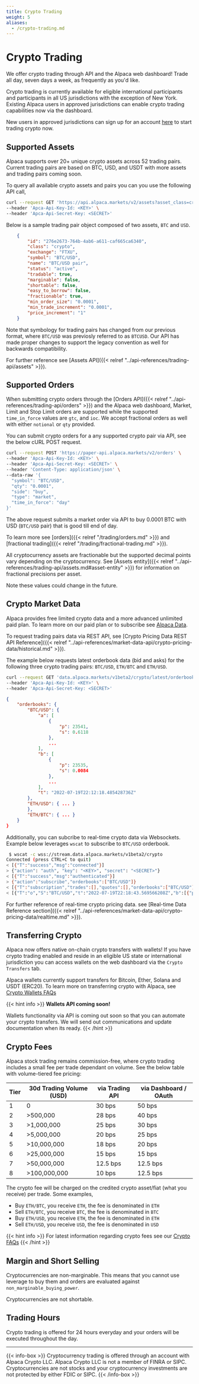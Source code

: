 ```yaml
---
title: Crypto Trading
weight: 5
aliases:
  - /crypto-trading.md
---
```


# Crypto Trading

We offer crypto trading through API and the Alpaca web dashboard! Trade all day, seven days a week, as frequently as you'd like.

Crypto trading is currently available for eligible international participants and participants in all US jurisdictions with the exception of New York. Existing Alpaca users in approved jurisdictions can enable crypto trading capabilities now via the dashboard.

New users in approved jurisdictions can sign up for an account [here](https://app.alpaca.markets/signup) to start trading crypto now.

## Supported Assets

Alpaca supports over 20+ unique crypto assets across 52 trading pairs. Current trading pairs are based on BTC, USD, and USDT with more assets and trading pairs coming soon.

To query all available crypto assets and pairs you can you use the following API call,

```bash
curl --request GET 'https://api.alpaca.markets/v2/assets?asset_class=crypto' \
--header 'Apca-Api-Key-Id: <KEY>' \
--header 'Apca-Api-Secret-Key: <SECRET>'
```

Below is a sample trading pair object composed of two assets, `BTC` and `USD`.

```json
    {
        "id": "276e2673-764b-4ab6-a611-caf665ca6340",
        "class": "crypto",
        "exchange": "FTXU",
        "symbol": "BTC/USD",
        "name": "BTC/USD pair",
        "status": "active",
        "tradable": true,
        "marginable": false,
        "shortable": false,
        "easy_to_borrow": false,
        "fractionable": true,
        "min_order_size": "0.0001",
        "min_trade_increment": "0.0001",
        "price_increment": "1"
    }
```

Note that symbology for trading pairs has changed from our previous format, where `BTC/USD` was previosly referred to as `BTCUSD`. Our API has made proper changes to support the legacy convention as well for backwards compatibility.

For further reference see [Assets API]({{< relref "../api-references/trading-api/assets" >}}).



## Supported Orders

When submitting crypto orders through the [Orders API]({{< relref "../api-references/trading-api/orders" >}}) and the Alpaca web dashboard, Market, Limit and Stop Limit orders are supported while the supported
`time_in_force` values are `gtc`, and `ioc`. We accept fractional
orders as well with either `notional` or `qty` provided.

You can submit crypto orders for a any supported crypto pair via API, see the below cURL POST request.

```bash
curl --request POST 'https://paper-api.alpaca.markets/v2/orders' \
--header 'Apca-Api-Key-Id: <KEY>' \
--header 'Apca-Api-Secret-Key: <SECRET>' \
--header 'Content-Type: application/json' \
--data-raw '{
  "symbol": "BTC/USD",
  "qty": "0.0001",
  "side": "buy",
  "type": "market",
  "time_in_force": "day"
}'
```

The above request submits a market order via API to buy 0.0001 BTC with USD (`BTC/USD` pair) that is good till end of day.

To learn more see [orders]({{< relref "/trading/orders.md" >}}) and [fractional trading]({{< relref "/trading/fractional-trading.md" >}}).

All cryptocurrency assets are fractionable but the supported decimal points vary depending on the cryptocurrency. See [Assets entity]({{< relref "../api-references/trading-api/assets.md#asset-entity" >}}) for information on fractional precisions per asset.

Note these values could change in the future.

## Crypto Market Data

Alpaca provides free limited crypto data and a more advanced unlimited paid plan. To learn more on our paid plan or to subscribe see [Alpaca Data](https://alpaca.markets/data).

To request trading pairs data via REST API, see [Crypto Pricing Data REST API Reference]({{< relref "../api-references/market-data-api/crypto-pricing-data/historical.md" >}}).

The example below requests latest orderbook data (bid and asks) for the following three crypto trading pairs: `BTC/USD`, `ETH/BTC` and `ETH/USD`.

```bash
curl --request GET 'data.alpaca.markets/v1beta2/crypto/latest/orderbooks?symbols=BTC/USD,ETH/BTC,ETH/USD' \
--header 'Apca-Api-Key-Id: <KEY>' \
--header 'Apca-Api-Secret-Key: <SECRET>'
```

```json
{
    "orderbooks": {
        "BTC/USD": {
            "a": [
                {
                    "p": 23541,
                    "s": 0.6118
                },
                ...
            ],
            "b": [
                {
                    "p": 23535,
                    "s": 0.0084
                },
                ...
            ],
            "t": "2022-07-19T22:12:18.485428736Z"
        },
        "ETH/USD": { ... }
        },
        "ETH/BTC": { ... }
    }
}
```

Additionally, you can subcribe to real-time crypto data via Websockets. Example below leverages `wscat` to subscribe to `BTC/USD` orderbook.

```bash
 $ wscat -c wss://stream.data.alpaca.markets/v1beta2/crypto
Connected (press CTRL+C to quit)
< [{"T":"success","msg":"connected"}]
> {"action": "auth", "key": "<KEY>", "secret": "<SECRET>"}
< [{"T":"success","msg":"authenticated"}]
> {"action":"subscribe","orderbooks":["BTC/USD"]}
< [{"T":"subscription","trades":[],"quotes":[],"orderbooks":["BTC/USD"],"bars":[],"updatedBars":[],"dailyBars":[]}]
< [{"T":"o","S":"BTC/USD","t":"2022-07-19T22:18:43.569566208Z","b":[{"p":23475,"s":0.124},{"p":23474,"s":0.2129},{"...
```

For further reference of real-time crypto pricing data. see [Real-time Data Reference section]({{< relref "../api-references/market-data-api/crypto-pricing-data/realtime.md" >}}).

## Transferring Crypto

Alpaca now offers native on-chain crypto transfers with wallets! If you have crypto trading enabled and reside in an eligible US state or international jurisdiction you can access wallets on the web dashboard via the `Crypto Transfers` tab.

Alpaca wallets currently support transfers for Bitcoin, Ether, Solana and USDT (ERC20). To learn more on transferring crypto with Alpaca, see [Crypto Wallets FAQs](https://alpaca.markets/support/alpaca-crypto-coin-pair-faq/)

{{< hint info >}}
**Wallets API coming soon!**  

Wallets functionality via API is coming out soon so that you can automate your crypto transfers. We will send out communications and update documentation when its ready.
{{< /hint >}}

## Crypto Fees

Alpaca stock trading remains commission-free, where crypto trading includes a small fee per trade dependant on volume. See the below table with volume-tiered fee pricing:

| **Tier** | **30d Trading Volume (USD)** | **via Trading API** | **via Dashboard / OAuth** |
| -------- |----------------------------- | ------------------- | ------------------------- |
|    1   |            0               |     30 bps      |          50 bps       |
|    2   |        >500,000            |     28 bps      |          40 bps       |
|    3   |       >1,000,000           |     25 bps      |          30 bps       |
|    4   |       >5,000,000           |     20 bps      |          25 bps       |
|    5   |       >10,000,000          |     18 bps      |          20 bps       |
|    6   |       >25,000,000          |     15 bps      |          15 bps       |
|    7   |       >50,000,000          |   12.5 bps      |        12.5 bps       |
|    8   |       >100,000,000         |     10 bps      |        12.5 bps       |

The crypto fee will be charged on the credited crypto asset/fiat (what you receive) per trade. Some examples,

- Buy `ETH/BTC`, you receive `ETH`, the fee is denominated in `ETH`
- Sell `ETH/BTC`, you receive `BTC`, the fee is denominated in `BTC`
- Buy `ETH/USD`, you receive `ETH`, the fee is denominated in `ETH`
- Sell `ETH/USD`, you receive `USD`, the fee is denominated in `USD`

{{< hint info >}}
For latest information regarding crypto fees see our [Crypto FAQs](https://alpaca.markets/support/alpaca-crypto-coin-pair-faq/)
{{< /hint >}}

## Margin and Short Selling

Cryptocurrencies are non-marginable. This means that you cannot use leverage to
buy them and orders are evaluated against `non_marginable_buying_power`.

Cryptocurrencies are not shortable.

## Trading Hours

Crypto trading is offered for 24 hours everyday and your orders will be executed
throughout the day.

---

{{< info-box >}} Cryptocurrency trading is offered through an account with
Alpaca Crypto LLC. Alpaca Crypto LLC is not a member of FINRA or SIPC.
Cryptocurrencies are not stocks and your cryptocurrency investments are not
protected by either FDIC or SIPC. {{< /info-box >}}
